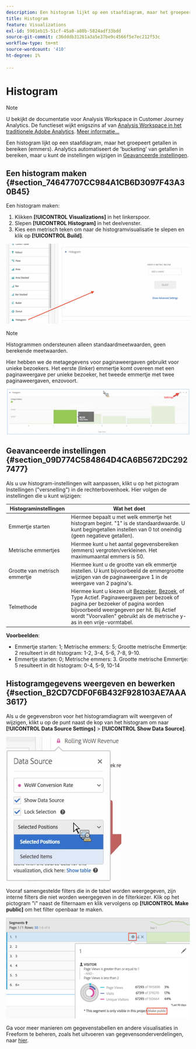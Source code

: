 ```yaml
---
description: Een histogram lijkt op een staafdiagram, maar het groepeert getallen in bereiken (emmers).
title: Histogram
feature: Visualizations
exl-id: 5901eb15-51cf-45a0-a80b-5824adf33bdd
source-git-commit: c36dddb31261a3a5e37be9c4566f5e7ec212f53c
workflow-type: tm+mt
source-wordcount: '410'
ht-degree: 1%

---
```


# Histogram

>[!NOTE]
>
>U bekijkt de documentatie voor Analysis Workspace in Customer Journey Analytics. De functieset wijkt enigszins af van [Analysis Workspace in het traditionele Adobe Analytics](https://experienceleague.adobe.com/docs/analytics/analyze/analysis-workspace/home.html). [Meer informatie...](/help/getting-started/cja-aa.md)

Een histogram lijkt op een staafdiagram, maar het groepeert getallen in bereiken (emmers). Analytics automatiseert de &#39;bucketing&#39; van getallen in bereiken, maar u kunt de instellingen wijzigen in [Geavanceerde instellingen](#section_09D774C584864D4CA6B5672DC2927477).

## Een histogram maken {#section_74647707CC984A1CB6D3097F43A30B45}

Een histogram maken:

1. Klikken **[!UICONTROL Visualizations]** in het linkerspoor.
1. Slepen **[!UICONTROL Histogram]** in het deelvenster.
1. Kies een metrisch teken om naar de histogramvisualisatie te slepen en klik op **[!UICONTROL Build]**.

![](assets/histogram.png)

>[!NOTE]
>
>Histogrammen ondersteunen alleen standaardmeetwaarden, geen berekende meetwaarden.

Hier hebben we de metagegevens voor paginaweergaven gebruikt voor unieke bezoekers. Het eerste (linker) emmertje komt overeen met een paginaweergave per unieke bezoeker, het tweede emmertje met twee paginaweergaven, enzovoort.

![](assets/histogram2.png)

## Geavanceerde instellingen {#section_09D774C584864D4CA6B5672DC2927477}

Als u uw histogram-instellingen wilt aanpassen, klikt u op het pictogram Instellingen (&quot;versnelling&quot;) in de rechterbovenhoek. Hier volgen de instellingen die u kunt wijzigen:

| Histograminstellingen | Wat het doet |
|---|---|
| Emmertje starten | Hiermee bepaalt u met welk emmertje het histogram begint. &quot;1&quot; is de standaardwaarde. U kunt begingetallen instellen van 0 tot oneindig (geen negatieve getallen). |
| Metrische emmertjes | Hiermee kunt u het aantal gegevensbereiken (emmers) vergroten/verkleinen. Het maximumaantal emmers is 50. |
| Grootte van metrisch emmertje | Hiermee kunt u de grootte van elk emmertje instellen. U kunt bijvoorbeeld de emmergrootte wijzigen van de paginaweergave 1 in de weergave van 2 pagina&#39;s. |
| Telmethode | Hiermee kunt u kiezen uit [Bezoeker](https://experienceleague.adobe.com/docs/analytics/components/metrics/unique-visitors.html), [Bezoek](https://experienceleague.adobe.com/docs/analytics/components/metrics/visits.html), of Type Actief. Paginaweergaven per bezoek of pagina per bezoeker of pagina worden bijvoorbeeld weergegeven per hit. Bij Actief wordt &quot;Voorvallen&quot; gebruikt als de metrische y-as in een vrije-vormtabel. |

<!--Russ or Meike - Check Hit Type link above. -->

**Voorbeelden**:

* Emmertje starten: 1; Metrische emmers: 5; Grootte metrische Emmertje: 2 resulteert in dit histogram: 1-2, 3-4, 5-6, 7-8, 9-10.
* Emmertje starten: 0; Metrische emmers: 3. Grootte metrische Emmertje: 5 resulteert in dit histogram: 0-4, 5-9, 10-14

## Histogramgegevens weergeven en bewerken {#section_B2CD7CDF0F6B432F928103AE7AAA3617}

Als u de gegevensbron voor het histogramdiagram wilt weergeven of wijzigen, klikt u op de punt naast de kop van het histogram om naar **[!UICONTROL Data Source Settings]** > **[!UICONTROL Show Data Source]**.

![](assets/manage-data-source.png)

Vooraf samengestelde filters die in de tabel worden weergegeven, zijn interne filters die niet worden weergegeven in de filterkiezer. Klik op het pictogram &quot;i&quot; naast de filternaam en klik vervolgens op **[!UICONTROL Make public]** om het filter openbaar te maken.

![](assets/prebuilt_segments.png)

Ga voor meer manieren om gegevenstabellen en andere visualisaties in Freeform te beheren, zoals het uitvoeren van gegevensonderverdelingen, naar [hier](https://experienceleague.adobe.com/docs/analytics/analyze/analysis-workspace/visualizations/freeform-analysis-visualizations.html).
